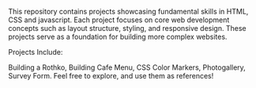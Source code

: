 This repository contains projects showcasing fundamental skills in HTML, CSS and javascript. Each project focuses on core web development concepts such as layout structure, styling, and responsive design. These projects serve as a foundation for building more complex websites.

Projects Include:

Building a Rothko,
Building Cafe Menu,
CSS Color Markers,
Photogallery,
Survey Form.
Feel free to explore, and use them as references!
